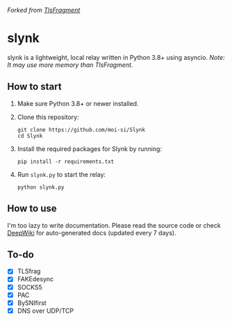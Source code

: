 *Forked from [TlsFragment](https://github.com/maoist2009/TlsFragment)*
# slynk
slynk is a lightweight, local relay written in Python 3.8+ using asyncio. *Note: It may use more memory than TlsFragment.*
## How to start
1. Make sure Python 3.8+ or newer installed.
2. Clone this repository:

   ```
   git clone https://github.com/moi-si/Slynk
   cd Slynk
   ```
3. Install the required packages for Slynk by running:

   ```
   pip install -r requirements.txt
   ```
4. Run `slynk.py` to start the relay:

   ```
   python slynk.py
   ```
## How to use
I'm too lazy to write documentation. Please read the source code or check [DeepWiki](https://deepwiki.com/moi-si/slynk) for auto-generated docs (updated every 7 days).
## To-do
- [x] TLSfrag
- [x] FAKEdesync
- [x] SOCKS5
- [x] PAC
- [x] BySNIfirst
- [x] DNS over UDP/TCP
